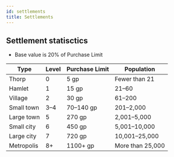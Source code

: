 ```yaml
---
id: settlements
title: Settlements
---
```


## Settlement statisctics

- Base value is 20% of Purchase Limit

| Type        | Level | Purchase Limit | Population       |
| ----------- | ----- | -------------- | ---------------- |
| Thorp       | 0     | 5 gp           | Fewer than 21    |
| Hamlet      | 1     | 15 gp          | 21–60            |
| Village     | 2     | 30 gp          | 61–200           |
| Small  town | 3–⁠4  | 70–⁠140 gp     | 201–2,000        |
| Large  town | 5     | 270 gp         | 2,001–5,000      |
| Small  city | 6     | 450 gp         | 5,001–10,000     |
| Large  city | 7     | 720 gp         | 10,001–25,000    |
| Metropolis  | 8+    | 1100+ gp       | More than 25,000 |